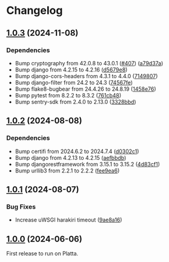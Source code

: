 # Changelog

## [1.0.3](https://github.com/City-of-Helsinki/helerm/compare/helerm-v1.0.2...helerm-v1.0.3) (2024-11-08)


### Dependencies

* Bump cryptography from 42.0.8 to 43.0.1 ([#407](https://github.com/City-of-Helsinki/helerm/issues/407)) ([a79d37a](https://github.com/City-of-Helsinki/helerm/commit/a79d37ac2044ade0e19686c9ed589ac86b70be9b))
* Bump django from 4.2.15 to 4.2.16 ([d5679e8](https://github.com/City-of-Helsinki/helerm/commit/d5679e8aa99109210f822efda13e752372991757))
* Bump django-cors-headers from 4.3.1 to 4.4.0 ([7149807](https://github.com/City-of-Helsinki/helerm/commit/714980729ade7d672ad59facdeb84be5cd52dc19))
* Bump django-filter from 24.2 to 24.3 ([74567fe](https://github.com/City-of-Helsinki/helerm/commit/74567feca1304a42151ce612fa2377af66318043))
* Bump flake8-bugbear from 24.4.26 to 24.8.19 ([1458e76](https://github.com/City-of-Helsinki/helerm/commit/1458e769bf2d149453b22f0a4d71d60479fe46ce))
* Bump pytest from 8.2.2 to 8.3.2 ([761cb48](https://github.com/City-of-Helsinki/helerm/commit/761cb4894e0cbfc1a5ea93b5487cffb9b0515dd2))
* Bump sentry-sdk from 2.4.0 to 2.13.0 ([3328bbd](https://github.com/City-of-Helsinki/helerm/commit/3328bbdd1e375aa091d239689ef715bf67b96035))

## [1.0.2](https://github.com/City-of-Helsinki/helerm/compare/helerm-v1.0.1...helerm-v1.0.2) (2024-08-08)


### Dependencies

* Bump certifi from 2024.6.2 to 2024.7.4 ([d0302c1](https://github.com/City-of-Helsinki/helerm/commit/d0302c1565988d2e59f4542ffba9d23fea5b894b))
* Bump django from 4.2.13 to 4.2.15 ([aefbbdb](https://github.com/City-of-Helsinki/helerm/commit/aefbbdb193b2b125348e88022376eff1ed7faa35))
* Bump djangorestframework from 3.15.1 to 3.15.2 ([4d83cf1](https://github.com/City-of-Helsinki/helerm/commit/4d83cf10870aa2a00b3d91269ccad78cdb1f7149))
* Bump urllib3 from 2.2.1 to 2.2.2 ([fee9ea6](https://github.com/City-of-Helsinki/helerm/commit/fee9ea6d14217cf422513956acb25b3e33a544eb))

## [1.0.1](https://github.com/City-of-Helsinki/helerm/compare/helerm-v1.0.0...helerm-v1.0.1) (2024-08-07)


### Bug Fixes

* Increase uWSGI harakiri timeout ([9ae8a16](https://github.com/City-of-Helsinki/helerm/commit/9ae8a167bac412a2b451a752eafca797d8908ee1))

## [1.0.0](https://github.com/City-of-Helsinki/helerm/compare/v0.4.13...helerm-v1.0.0) (2024-06-06)

First release to run on Platta.
